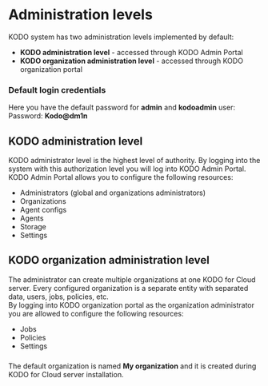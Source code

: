 # Administration levels

KODO system has two administration levels implemented by default: 

* **KODO administration level** - accessed through KODO Admin Portal
* **KODO organization administration level** - accessed through KODO organization portal

### Default login credentials

Here you have the default password for **admin** and **kodoadmin** user:  
Password: **Kodo@dm1n**

## KODO administration level

KODO administrator level is the highest level of authority. By logging into the system with this authorization level you will log into KODO Admin Portal. KODO Admin Portal allows you to configure the following resources:

* Administrators \(global and organizations administrators\) 
* Organizations
* Agent configs
* Agents
* Storage
* Settings

## KODO organization administration level

The administrator can create multiple organizations at one KODO for Cloud server. Every configured organization is a separate entity with separated data, users, jobs, policies, etc.  
By logging into KODO organization portal as the organization administrator you are allowed to configure the following resources:

* Jobs
* Policies
* Settings

### 

The default organization is named **My organization** and it is created during  KODO for Cloud server installation.

